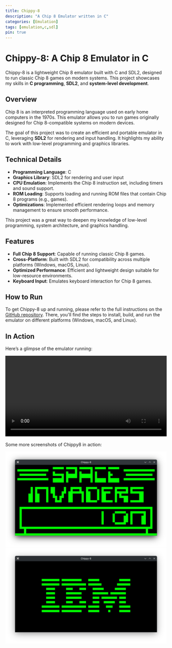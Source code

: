 ```yaml
---
title: Chippy-8
description: "A Chip 8 Emulator written in C"
categories: [Emulation]
tags: [emulation,c,sdl]
pin: true
---
```


# Chippy-8: A Chip 8 Emulator in C

Chippy-8 is a lightweight Chip 8 emulator built with C and SDL2, designed to run classic Chip 8 games on modern systems. This project showcases my skills in **C programming**, **SDL2**, and **system-level development**.

## Overview

Chip 8 is an interpreted programming language used on early home computers in the 1970s. This emulator allows you to run games originally designed for Chip 8-compatible systems on modern devices.

The goal of this project was to create an efficient and portable emulator in C, leveraging **SDL2** for rendering and input handling. It highlights my ability to work with low-level programming and graphics libraries.

## Technical Details

- **Programming Language**: C
- **Graphics Library**: SDL2 for rendering and user input
- **CPU Emulation**: Implements the Chip 8 instruction set, including timers and sound support.
- **ROM Loading**: Supports loading and running ROM files that contain Chip 8 programs (e.g., games).
- **Optimizations**: Implemented efficient rendering loops and memory management to ensure smooth performance.

This project was a great way to deepen my knowledge of low-level programming, system architecture, and graphics handling.

## Features

- **Full Chip 8 Support**: Capable of running classic Chip 8 games.
- **Cross-Platform**: Built with SDL2 for compatibility across multiple platforms (Windows, macOS, Linux).
- **Optimized Performance**: Efficient and lightweight design suitable for low-resource environments.
- **Keyboard Input**: Emulates keyboard interaction for Chip 8 games.

## How to Run

To get Chippy-8 up and running, please refer to the full instructions on the [GitHub repository](https://github.com/lucaszebrowsky/Chippy-8). There, you'll find the steps to install, build, and run the emulator on different platforms (Windows, macOS, and Linux).

## In Action
Here’s a glimpse of the emulator running:

<video src="/videos/chippy8/chipp8-spaceinvaders.webm" controls autoplay loop style="max" width="100%"></video>

Some more screenshots of Chippy8 in action:

![Screenshot 1](/img/chippy8/chipp8-spaceinvaders.png)
![Screenshot 2](/img/chippy8/chippy8-ibm.png)






